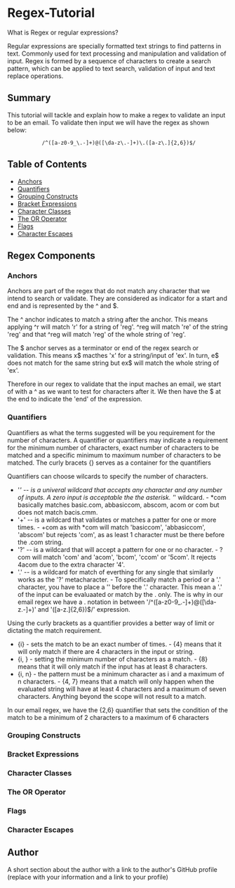 # Regex-Tutorial

What is Regex or regular expressions?

Regular expressions are specially formatted text strings to find patterns in text. Commonly used for text processing and manipulation and validation of input. Regex is formed by a sequence of characters to create a search pattern, which can be applied to text search, validation of input and text replace operations.

## Summary

This tutorial will tackle and explain how to make a regex to validate an input to be an email.
To validate then input we will have the regex as shown below:       

               /^([a-z0-9_\.-]+)@([\da-z\.-]+)\.([a-z\.]{2,6})$/

## Table of Contents

- [Anchors](#anchors)
- [Quantifiers](#quantifiers)
- [Grouping Constructs](#grouping-constructs)
- [Bracket Expressions](#bracket-expressions)
- [Character Classes](#character-classes)
- [The OR Operator](#the-or-operator)
- [Flags](#flags)
- [Character Escapes](#character-escapes)

## Regex Components

### Anchors
Anchors are part of the regex that do not match any character that we intend to search or validate.  They are considered as indicator for a start and end and is represented by the ^ and $.

The ^ anchor indicates to match a string after the anchor.  This means applying ^r will match 'r' for a string of 'reg'.  ^reg will match 're' of the string 'reg' and that ^reg will match 'reg' of the whole string of 'reg'.

The $ anchor serves as a terminator or end of the regex search or validation.  This means x$ macthes 'x' for a string/input of 'ex'. In turn, e$ does not match for the same string but ex$ will match the whole string of 'ex'.

Therefore in our regex to validate that the input maches an email, we start of with a ^ as we want to test for characters after it.  We then have the $ at the end to indicate the 'end' of the expression.  

### Quantifiers

Quantifiers as what the terms suggested will be you requirement for the number of characters.  A quantifier or quantifiers may indicate a requirement for the minimum number of characters, exact number of characters to be matched and a specific minimum to maximum number of characters to be matched. The curly bracets {} serves as a container for the quantifiers

Quantifiers can choose wilcards to specify the number of characters.

-   '*' -- is a univeral wildcard that accepts any character and any number of inputs. A zero input is acceptable the the asterisk. '*' wildcard.
        -   *com basically matches basic.com, abbasiccom, abscom, acom or com but does not match bacis.cmm.
-   '+'  -- is a wildcard that validates or matches a patter for one or more times.
        -   +com as with *com will match 'basiccom', 'abbasiccom', 'abscom' but rejects 'com', as as least 1 character must be there before the .com string.
-   '?' -- is a wildcard that will accept a pattern for one or no character.
        -   ?com will match 'com' and 'acom', 'bcom', 'ccom' or '5com'.  It rejects 4acom due to the extra character '4'.
-   '.' -- is a wildcard for match of everthing for any single that similarly works as the '?' metacharacter.
        -   To specifically match a period or a '.' character, you have to place a '\' before the '.' character.  This mean a '.' of the input can be evaluaated or match by the \. only.  The is why in our email regex we have a \. notation in between '/^([a-z0-9_\.-]+)@([\da-z\.-]+)' and '([a-z\.]{2,6})$/' expression.

Using the curly brackets as a quantifier provides a better way of limit or dictating the match requirement.

-   {i} - sets the match to be an exact number of times.
        -   {4} means that it will only match if there are 4 characters in the input or string.
-   {i, }   - setting the minimum number of characters as a match.
        -   {8} means that it will only match if the input has at least 8 characters.
-   {i, n}  - the pattern must be a minimum character as i and a maximum of n characters.
        -   {4, 7} means that a match will only happen when the evaluated string will have at least 4 characters and a maximum of seven characters.  Anything beyond the scope will not result to a match.
    
In our email regex, we have the {2,6} quantifier that sets the condition of the match to be a minimum of 2 characters to a maximum of 6 characters 

### Grouping Constructs

### Bracket Expressions

### Character Classes

### The OR Operator

### Flags

### Character Escapes

## Author

A short section about the author with a link to the author's GitHub profile (replace with your information and a link to your profile)
